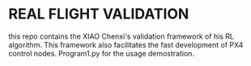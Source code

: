 # REAL FLIGHT VALIDATION
this repo contains the XIAO Chenxi's validation framework of his RL algorithm. This framework also facilitates the fast development of PX4 control nodes. Program1.py for the usage demostration. 
